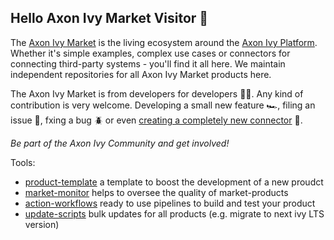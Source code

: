 ## Hello Axon Ivy Market Visitor 👋

The [Axon Ivy Market](https://market.axonivy.com) is the living ecosystem around the [Axon Ivy Platform](https://dev.axonivy.com).
Whether it's simple examples, complex use cases or connectors for connecting third-party systems - you'll find it all here.
We maintain independent repositories for all Axon Ivy Market products here.

The Axon Ivy Market is from developers for developers 👩‍💻. Any kind of contribution
is very welcome. Developing a small new feature 🏎️, filing an issue 📝, fxing a bug 🪲 or even
[creating a completely new connector](https://github.com/axonivy-market/market/wiki) 🚀.

*Be part of the Axon Ivy Community and get involved!*

Tools:
- [product-template](https://github.com/axonivy-market/market-product) a template to boost the development of a new proudct
- [market-monitor](https://axonivy-market.github.io/market-monitor/) helps to oversee the quality of market-products
- [action-workflows](https://github.com/axonivy-market/github-workflows) ready to use pipelines to build and test your product
- [update-scripts](https://github.com/axonivy-market/market-up2date-keeper) bulk updates for all products (e.g. migrate to next ivy LTS version)
